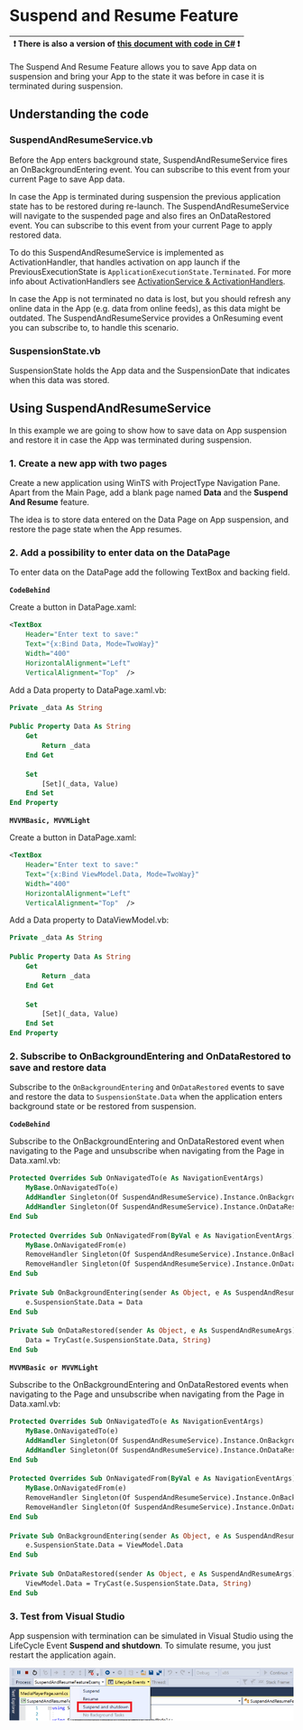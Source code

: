 # Suspend and Resume Feature

:heavy_exclamation_mark: There is also a version of [this document with code in C#](./suspend-and-resume.md) :heavy_exclamation_mark: |
---------------------------------------------------------------------------------------------------------------------------------------------------- |

The Suspend And Resume Feature allows you to save App data on suspension and bring your App to the state it was before in case it is terminated during suspension.

## Understanding the code

### SuspendAndResumeService.vb

Before the App enters background state, SuspendAndResumeService fires an OnBackgroundEntering event. You can subscribe to this event from your current Page to save App data.

In case the App is terminated during suspension the previous application state has to be restored during re-launch. The SuspendAndResumeService will navigate to the suspended page and also fires an OnDataRestored event. You can subscribe to this event from your current Page to apply restored data.

To do this SuspendAndResumeService is implemented as ActivationHandler, that handles activation on app launch if the PreviousExecutionState is `ApplicationExecutionState.Terminated`. For more info about ActivationHandlers see [ActivationService & ActivationHandlers](../UWP/activation.md).

In case the App is not terminated no data is lost, but you should refresh any online data in the App (e.g. data from online feeds), as this data might be outdated. The SuspendAndResumeService provides a OnResuming event you can subscribe to, to handle this scenario.

### SuspensionState.vb

SuspensionState holds the App data and the SuspensionDate that indicates when this data was stored.

## Using SuspendAndResumeService

In this example we are going to show how to save data on App suspension and restore it in case the App was terminated during suspension.

### 1. Create a new app with two pages

Create a new application using WinTS with ProjectType Navigation Pane. Apart from the Main Page, add a blank page named **Data** and the **Suspend And Resume** feature.

The idea is to store data entered on the Data Page on App suspension, and restore the page state when the App resumes.

### 2. Add a possibility to enter data on the DataPage

To enter data on the DataPage add the following TextBox and backing field.

**`CodeBehind`**

Create a button in DataPage.xaml:

```xml
<TextBox
    Header="Enter text to save:"
    Text="{x:Bind Data, Mode=TwoWay}"
    Width="400"
    HorizontalAlignment="Left"
    VerticalAlignment="Top"  />
```

Add a Data property to DataPage.xaml.vb:

```vb
Private _data As String

Public Property Data As String
    Get
        Return _data
    End Get

    Set
        [Set](_data, Value)
    End Set
End Property
```

**`MVVMBasic, MVVMLight`**

Create a button in DataPage.xaml:

```xml
<TextBox
    Header="Enter text to save:"
    Text="{x:Bind ViewModel.Data, Mode=TwoWay}"
    Width="400"
    HorizontalAlignment="Left"
    VerticalAlignment="Top"  />
```

Add a Data property to DataViewModel.vb:

```vb
Private _data As String

Public Property Data As String
    Get
        Return _data
    End Get

    Set
        [Set](_data, Value)
    End Set
End Property
```

### 2. Subscribe to OnBackgroundEntering and OnDataRestored to save and restore data

Subscribe to the `OnBackgroundEntering` and  `OnDataRestored` events to save and restore the data to `SuspensionState.Data` when the application enters background state or be restored from suspension.

**`CodeBehind`**

Subscribe to the OnBackgroundEntering and OnDataRestored event when navigating to the Page and unsubscribe when navigating from the Page in Data.xaml.vb:

```vb
Protected Overrides Sub OnNavigatedTo(e As NavigationEventArgs)
    MyBase.OnNavigatedTo(e)
    AddHandler Singleton(Of SuspendAndResumeService).Instance.OnBackgroundEntering, AddressOf OnBackgroundEntering
    AddHandler Singleton(Of SuspendAndResumeService).Instance.OnDataRestored, AddressOf OnDataRestored
End Sub

Protected Overrides Sub OnNavigatedFrom(ByVal e As NavigationEventArgs)
    MyBase.OnNavigatedFrom(e)
    RemoveHandler Singleton(Of SuspendAndResumeService).Instance.OnBackgroundEntering, Addressof OnBackgroundEntering
    RemoveHandler Singleton(Of SuspendAndResumeService).Instance.OnDataRestored, Addressof OnDataRestored
End Sub

Private Sub OnBackgroundEntering(sender As Object, e As SuspendAndResumeArgs)
    e.SuspensionState.Data = Data
End Sub

Private Sub OnDataRestored(sender As Object, e As SuspendAndResumeArgs)
    Data = TryCast(e.SuspensionState.Data, String)
End Sub
```

**`MVVMBasic or MVVMLight`**

Subscribe to the OnBackgroundEntering and OnDataRestored events when navigating to the Page and unsubscribe when navigating from the Page in Data.xaml.vb:

```vb
Protected Overrides Sub OnNavigatedTo(e As NavigationEventArgs)
    MyBase.OnNavigatedTo(e)
    AddHandler Singleton(Of SuspendAndResumeService).Instance.OnBackgroundEntering, AddressOf OnBackgroundEntering
    AddHandler Singleton(Of SuspendAndResumeService).Instance.OnDataRestored, AddressOf OnDataRestored
End Sub

Protected Overrides Sub OnNavigatedFrom(ByVal e As NavigationEventArgs)
    MyBase.OnNavigatedFrom(e)
    RemoveHandler Singleton(Of SuspendAndResumeService).Instance.OnBackgroundEntering, Addressof OnBackgroundEntering
    RemoveHandler Singleton(Of SuspendAndResumeService).Instance.OnDataRestored, Addressof OnDataRestored
End Sub

Private Sub OnBackgroundEntering(sender As Object, e As SuspendAndResumeArgs)
    e.SuspensionState.Data = ViewModel.Data
End Sub

Private Sub OnDataRestored(sender As Object, e As SuspendAndResumeArgs)
    ViewModel.Data = TryCast(e.SuspensionState.Data, String)
End Sub
```

### 3. Test from Visual Studio

App suspension with termination can be simulated in Visual Studio using the LifeCycle Event **Suspend and shutdown**. To simulate resume, you just restart the application again.

![Screenshot of Visual Studio Lifecycle Events dropdown](../resources/suspend-and-resume/SuspendAndShutdown.png)
